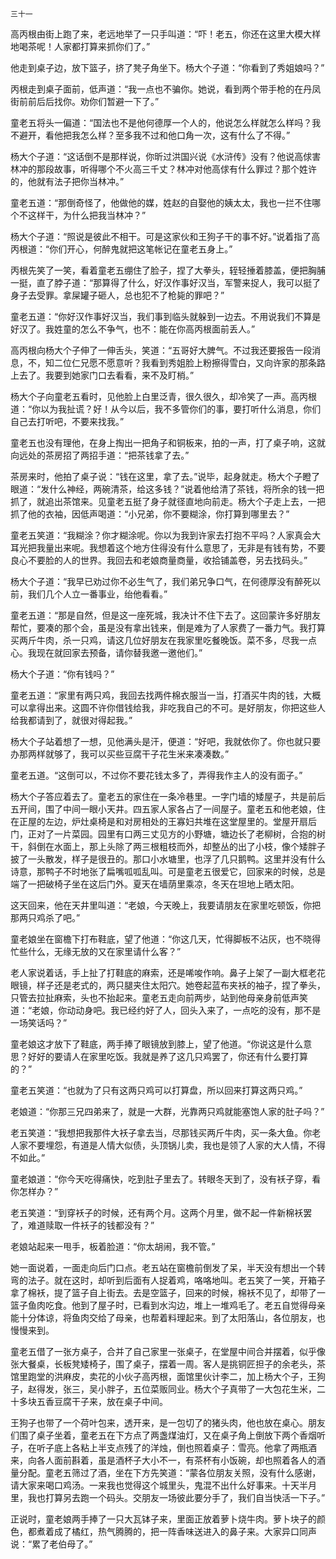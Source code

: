     三十一 

   高丙根由街上跑了来，老远地举了一只手叫道：“吓！老五，你还在这里大模大样地喝茶呢！人家都打算来抓你们了。”

   他走到桌子边，放下篮子，挤了凳子角坐下。杨大个子道：“你看到了秀姐娘吗？”

   丙根走到桌子面前，低声道：“我一点也不骗你。她说，看到两个带手枪的在丹凤街前前后后找你。劝你们暂避一下了。”

   童老五将头一偏道：“国法也不是他何德厚一个人的，他说怎么样就怎么样吗？我不避开，看他把我怎么样？至多我不过和他口角一次，这有什么了不得。”

   杨大个子道：“这话倒不是那样说，你昕过洪国兴说《水浒传》没有？他说高俅害林冲的那段故事，听得哪个不火高三千丈？林冲对他高俅有什么罪过？那个姓许的，他就有法子把你当林冲。”

   童老五道：“那倒奇怪了，他做他的媒，姓赵的自娶他的姨太太，我也一拦不住哪个不这样干，为什么把我当林冲？”

   杨大个子道：“照说是彼此不相干。可是这家伙和王狗子干的事不好。”说着指了高丙根道：“你们开心，何醉鬼就把这笔帐记在童老五身上。”

   丙根先笑了一笑，看着童老五绷住了脸子，捏了大拳头，轾轻捶着膝盖，便把胸脯一挺，直了脖子道：“那算得了什么，好汉作事好汉当，军警来捉人，我可以挺了身子去受罪。拿屎罐子砸人，总也犯不了枪毙的罪吧？”

   童老五道：“你好汉作事好汉当，我们事到临头就躲到一边去。不用说我们不算是好汉了。我姓童的怎么不争气，也不：能在你高丙根面前丢人。”

   高丙根向杨大个子伸了一伸舌头，笑道：“五哥好大脾气。不过我还要报告一段消息，不，知二位仁兄愿不愿意听？我看到秀姐脸上粉擦得雪白，又向许家的那条路上去了。我要到她家门口去看看，来不及盯梢。”

   杨大个子向童老五看时，见他脸上白里泛青，很久很久，却冷笑了一声。高丙根道：“你以为我扯谎？好！从今以后，我不多管你们的事，要打听什么消息，你们自己去打听吧，不要来找我。”

   童老五也没有理他，在身上掏出一把角子和铜板来，拍的一声，打了桌子响，这就向远处的茶房招了两招手道：“把茶钱拿了去。”

   茶房来时，他拍了桌子说：“钱在这里，拿了去。”说毕，起身就走。杨大个子瞪了眼道：“发什么神经，两碗清茶，给这多钱？”说着他给清了茶钱，将所余的钱一把抓了，就追出茶馆来。见童老五挺了身子就径直地向前走。杨大个子走上去，一把抓了他的衣袖，因低声喝道：“小兄弟，你不要糊涂，你打算到哪里去？”

   童老五笑道：“我糊涂？你才糊涂呢。你以为我到许家去打抱不平吗？人家真会大耳光把我量出来呢。我想着这个地方住得没有什么意思了，无非是有钱有势，不要良心不要脸的人的世界。我回去和老娘商量商量，收拾铺盖卷，另去找码头。”

   杨大个子道：“我早已劝过你不必生气了，我们弟兄争口气，在何德厚没有醉死以前，我们几个人立一番事业，绐他看看。”

   童老五道：“那是自然，但是这一座死城，我决计不住下去了。这回蒙许多好朋友帮忙，要凑的那个会，虽是没有拿出钱来，倒是难为了人家费了一番力气。我打算买两斤牛肉，杀一只鸡，请这几位好朋友在我家里吃餐晚饭。菜不多，尽我一点心。我现在就回家去预备，请你替我邀一邀他们。”

   杨大个子道：“你有钱吗？”

   童老五道：“家里有两只鸡，我回去找两件棉衣服当一当，打酒买牛肉的钱，大概可以拿得出来。这圆不许你借钱给我，非吃我自己的不可。是好朋友，你把这些人给我都请到了，就很对得起我。”

   杨大个子站着想了一想，见他满头是汗，便道：“好吧，我就依你了。你也就只要办那两样就够了，我可以买些豆腐干子花生米来凑凑数。”

   童老五道。“这倒可以，不过你不要花钱太多了，弄得我作主人的没有面子。”

   杨大个子答应着去了。童老五的家住在一条冷巷里。一字门墙的矮屋子，共是前后五开间，围了中间一眼小天井。四五家人家各占了一间屋子。童老五和他老娘，住在正屋的左边，炉灶桌椅是和对房相处的王寡妇共堆在这堂屋里的。堂屋开扇后门，正对了一片菜园。园里有口两三丈见方的小野塘，塘边长了老柳树，合抱的树干，斜倒在水面上，那上头除了两三根粗枝而外，却整丛的出了小枝，像个矮胖子披了一头散发，样子是很丑的。那口小水塘里，也浮了几只鹅鸭。这里并没有什么诗意，那鸭子不时地张了扁嘴呱呱乱叫。可是童老五很爱它，回家来的时候，总是端了一把破椅子坐在这后门外。夏天在墙荫里乘凉，冬天在坦地上晒太阳。

   这天回来，他在天井里叫道：“老娘，今天晚上，我要请朋友在家里吃顿饭，你把那两只鸡杀了吧。”

   童老娘坐在窗檐下打布鞋底，望了他道：“你这几天，忙得脚板不沾灰，也不晓得忙些什么，无缘无放的又在家里请什么客？”

   老人家说着话，手上扯了打鞋底的麻索，还是唏唆作响。鼻子上架了一副大框老花眼镜，样子还是老式的，两只腿夹住太阳穴。她卷起蓝布夹袄的袖子，捏了拳头，只管去拉扯麻索，头也不抬起来。童老五走向前两步，站到他母亲身前低声笑道：“老娘，你动动身吧。我已经约好了人，回头入来了，一点吃的没有，那不是一场笑话吗？”

   童老娘这才放下了鞋底，两手捧了眼镜放到膝上，望了他道。“你说这是什么意思？好好的要请人在家里吃饭。我就是养了这几只鸡罢了，你还有什么要打算的？”

   童老五笑道：“也就为了只有这两只鸡可以打算盘，所以回来打算这两只鸡。”

   老娘道：“你那三兄四弟来了，就是一大群，光靠两只鸡就能塞饱人家的肚子吗？”

   老五笑道：“我想把我那件大袄子拿去当，尽那钱买两斤牛肉，买一条大鱼。你老人家不要埋怨，有道是人情大似债，头顶锅儿卖，我也是领了人家的大人情，不得不如此。”

   童老娘道：“你今天吃得痛快，吃到肚子里去了。转眼冬天到了，没有袄子穿，看你怎样办？”

   老五笑道：“到穿袄子的时候，还有两个月。这两个月里，做不起一件新棉袄罢了，难道赎取一件袄子的钱都没有？”

   老娘站起来一甩手，板着脸道：“你太胡闹，我不管。”

   她一面说着，一面走向后门口点。老五站在窗檐前倒发了呆，半天没有想出一个转弯的法子。就在这时，却听到后面有人捉着鸡，咯咯地叫。老五笑了一笑，开箱子拿了棉袄，提了篮子自上街去。去是空篮子，回来的时候，棉袄不见了，却带了一篮子鱼肉吃食。他到了屋子时，已看到水沟边，堆上一堆鸡毛了。老五自觉得母亲能十分体谅，将鱼肉交给了母亲，也帮着料理起来。到了太阳落山，各位朋友，也慢慢来到。

   童老五借了一张方桌子，合并了自己家里一张桌子，在堂屋中间合并摆着，似乎像张大餐桌，长板凳矮椅子，围了桌子，摆着一周。客人是挑铜匠担子的余老头，茶馆里跑堂的洪麻皮，卖花的小伙子高丙根，面馆里伙计李二，加上杨大个子，王狗子，赵得发，张三，吴小胖子，五位菜贩同业。杨大个子真带了一大包花生米，二十多块五香豆腐干子来，放在桌子中间。

   王狗子也带了一个荷叶包来，透开来，是一包切了的猪头肉，他也放在桌心。朋友们围了桌子坐着，童老五在下方点了两盏煤油灯，又在桌子角上倒放下两个香烟听子，在听子底上各粘上半支点残了的洋烛，倒也照着桌子：雪亮。他拿了两瓶酒来，向各人面前斟着，虽是酒杯子大小不一，有茶杯有小饭碗，却也照着各人的酒量分配。童老五筛过了酒，坐在下方先笑道：“蒙各位朋友关照，没有什么感谢，请大家来喝口鸡汤。一来我也觉得这个城里头，鬼混不出什么好事来。十天半月里，我也打算另去跑一个码头。交朋友一场彼此要分手了，我们自当快活一下子。”

   正说时，童老娘两手捧了一只大瓦钵子来，里面正放着萝卜烧牛肉。萝卜块子的颜色，都煮着成了橘红，热气腾腾的，把一阵香味送进入的鼻子来。大家异口同声说：“累了老伯母了。”

